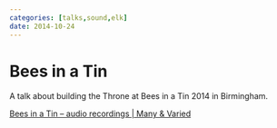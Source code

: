 ```yaml
---
categories: [talks,sound,elk]
date: 2014-10-24
---
```


# Bees in a Tin

A talk about building the Throne at Bees in a Tin 2014 in Birmingham.

[Bees in a Tin – audio recordings | Many & Varied](http://manyandvaried.org.uk/bees_in_a_tin_-_audio_recordings/)